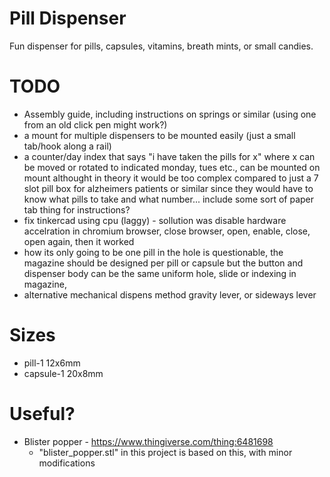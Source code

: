 # Pill Dispenser

Fun dispenser for pills, capsules, vitamins, breath mints, or small candies.

# TODO
- Assembly guide, including instructions on springs or similar (using one from an old click pen might work?) 
- a mount for multiple dispensers to be mounted easily (just a small tab/hook along a rail)
- a counter/day index that says "i have taken the pills for x" where x can be moved or rotated to indicated monday, tues etc., can be mounted on mount althought in theory it would be too complex compared to just a 7 slot pill box for alzheimers patients or similar since they would have to know what pills to take and what number... include some sort of paper tab thing for instructions?
- fix tinkercad using cpu (laggy) - sollution was disable hardware accelration in chromium browser, close browser, open, enable, close, open again, then it worked
- how its only going to be one pill in the hole is questionable, the magazine should be designed per pill or capsule but the button and dispenser body can be the same uniform hole, slide or indexing in magazine,
- alternative mechanical dispens method gravity lever, or sideways lever 

# Sizes
- pill-1 12x6mm
- capsule-1 20x8mm

# Useful? 
- Blister popper - https://www.thingiverse.com/thing:6481698
  - "blister_popper.stl" in this project is based on this, with minor modifications